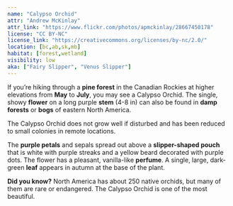 ```yaml
---
name: "Calypso Orchid"
attr: "Andrew McKinlay"
attr_link: "https://www.flickr.com/photos/apmckinlay/28667450178"
license: "CC BY-NC"
license_link: "https://creativecommons.org/licenses/by-nc/2.0/"
location: [bc,ab,sk,mb]
habitat: [forest,wetland]
visibility: low
aka: ["Fairy Slipper", "Venus Slipper"]
---
```

If you’re hiking through a **pine forest** in the Canadian Rockies at higher elevations from **May** to **July**, you may see a Calypso Orchid. The single, showy **flower** on a long purple **stem** (4-8 in) can also be found in **damp forests** or **bogs** of eastern North America.

The Calypso Orchid does not grow well if disturbed and has been reduced to small colonies in remote locations.

The **purple petals** and sepals spread out above a **slipper-shaped pouch** that is white with purple streaks and a yellow beard decorated with purple dots. The flower has a pleasant, vanilla-like **perfume**. A single, large, dark-green **leaf** appears in autumn at the base of the plant.

**Did you know?** North America has about 250 native orchids, but many of them are rare or endangered. The Calypso Orchid is one of the most beautiful.
